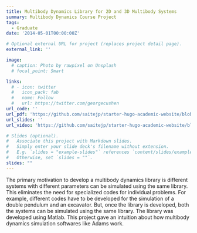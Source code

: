 ```yaml
---
title: Multibody Dynamics Library for 2D and 3D Multibody Systems
summary: Multibody Dynamics Course Project
tags:
  - Graduate
date: '2014-05-01T00:00:00Z'

# Optional external URL for project (replaces project detail page).
external_link: ''

image:
  # caption: Photo by rawpixel on Unsplash
  # focal_point: Smart

links:
  # - icon: twitter
  #   icon_pack: fab
  #   name: Follow
  #   url: https://twitter.com/georgecushen
url_code: ''
url_pdf: 'https://github.com/saitejp/starter-hugo-academic-website/blob/main/content/project/multibody-dynamics-course-project/projectreport.pdf'
url_slides: ''
url_video: 'https://github.com/saitejp/starter-hugo-academic-website/blob/main/content/project/multibody-dynamics-course-project/2DDoublePendulumAnimation.mov'

# Slides (optional).
#   Associate this project with Markdown slides.
#   Simply enter your slide deck's filename without extension.
#   E.g. `slides = "example-slides"` references `content/slides/example-slides.md`.
#   Otherwise, set `slides = ""`.
slides: ""
---
```

The primary motivation to develop a multibody dynamics library is different systems with different parameters can be simulated using the same library. This eliminates the need for specialized codes for individual problems. For example, different codes have to be developed for the simulation of a double pendulum and an excavator. But, once the library is developed, both the systems can be simulated using the same library. The library was developed using Matlab. This project gave an intuition about how multibody dynamics simulation softwares like Adams work.